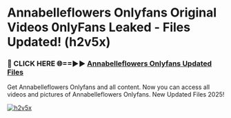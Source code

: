 # Annabelleflowers Onlyfans Original Videos 0nlyFans Leaked - Files Updated! (h2v5x)

<h3>🔴 CLICK HERE 🌐==►► <a href="https://tinyurl.com/2m67pmp6" rel="nofollow">Annabelleflowers Onlyfans Updated Files</a></h3>

Get Annabelleflowers Onlyfans and all content. Now you can access all videos and pictures of Annabelleflowers Onlyfans. New Updated Files 2025!

[![h2v5x](https://i.imgur.com/H4QAA4z.gif)](https://tinyurl.com/2m67pmp6)